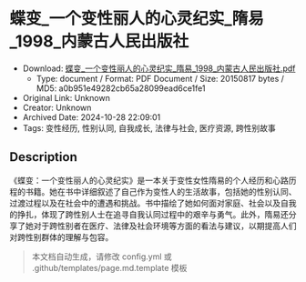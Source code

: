 # 蝶变_一个变性丽人的心灵纪实_隋易_1998_内蒙古人民出版社

- Download: [蝶变_一个变性丽人的心灵纪实_隋易_1998_内蒙古人民出版社.pdf](蝶变_一个变性丽人的心灵纪实_隋易_1998_内蒙古人民出版社.pdf)
    - Type: document / Format: PDF Document / Size: 20150817 bytes / MD5: a0b951e49282cb65a28099ead6ce1fe1
- Original Link: Unknown
- Creator: Unknown
- Archived Date: 2024-10-28 22:09:01
- Tags: 变性经历, 性别认同, 自我成长, 法律与社会, 医疗资源, 跨性别故事

## Description

《蝶变：一个变性丽人的心灵纪实》是一本关于变性女性隋易的个人经历和心路历程的书籍。她在书中详细叙述了自己作为变性人的生活故事，包括她的性别认同、过渡过程以及在社会中的遭遇和挑战。书中描绘了她如何面对家庭、社会以及自我的挣扎，体现了跨性别人士在追寻自我认同过程中的艰辛与勇气。此外，隋易还分享了她对于跨性别者在医疗、法律及社会环境等方面的看法与建议，以期提高人们对跨性别群体的理解与包容。

> 本文档自动生成，请修改 config.yml 或 .github/templates/page.md.template 模板
